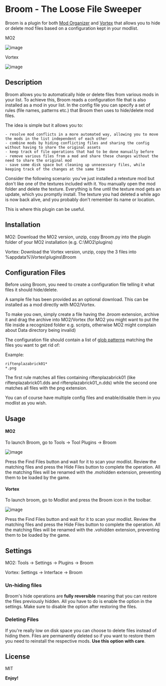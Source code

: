 # Broom - The Loose File Sweeper

Broom is a plugin for both [Mod Organizer](https://github.com/ModOrganizer2/modorganizer) and [Vortex](https://www.nexusmods.com/site/mods/1) that allows you to hide or delete mod files based on a configuration kept in your modlist.

MO2

![image](https://user-images.githubusercontent.com/981184/124805837-aef5cc80-df64-11eb-8a75-b15c5386f80b.png)

Vortex

![image](https://user-images.githubusercontent.com/981184/126915288-9e04cec9-5e84-4035-85e3-ebb993d50da0.png)

## Description

Broom allows you to automatically hide or delete files from various mods in your list. To achieve this, Broom reads a configuration file that is also installed as a mod in your list.
In the config file you can specify a set of rules (file names, patterns etc.) that Broom then uses to hide/delete mod files.

The idea is simple but it allows you to:

    - resolve mod conflicts in a more automated way, allowing you to move the mods in the list independent of each other
    - combine mods by hiding conflicting files and sharing the config without having to share the original assets
    - keep track of file operations that had to be done manually before
    - remove various files from a mod and share these changes without the need to share the original mod
    - save some disk space but cleaning up unnecessary files, while keeping track of the changes at the same time

Consider the following scenario: you've just installed a retexture mod but don't like one of the textures included with it. You manually open the mod folder and delete the texture. Everything is fine until the texture mod gets an update, which you promptly install. The texture you had deleted a while ago is now back alive, and you probably don't remember its name or location.

This is where this plugin can be useful.

## Installation

MO2:
Download the MO2 version, unzip, copy Broom.py into the plugin folder of your MO2 installation (e.g. C:\MO2\plugins)

Vortex:
Download the Vortex version, unzip, copy the 3 files into %appdata%\Vortex\plugins\Broom

## Configuration Files

Before using Broom, you need to create a configuration file telling it what files it should hide/delete.

A sample file has been provided as an optional download. This can be installed as a mod directly with MO2/Vortex.

To make you own, simply create a file having the *.broom* extension, archive it and drag the archive into MO2/Vortex (for MO2 you might want to put the file inside a recognized folder e.g. scripts, otherwise MO2 might complain about Data directory being invalid)

The configuration file should contain a list of [glob patterns](https://en.wikipedia.org/wiki/Glob_%28programming%29) matching the files you want to get rid of:

Example:

    riftenplazabrick01*
    *.png

The first rule matches all files containing riftenplazabrick01 (like riftenplazabrick01.dds and riftenplazabrick01_n.dds) while the second one matches all files with the png extension.

You can of course have multiple config files and enable/disable them in you modlist as you wish.

## Usage

#### MO2

To launch Broom, go to Tools -> Tool Plugins -> Broom

![image](https://user-images.githubusercontent.com/981184/124807511-7eaf2d80-df66-11eb-8543-8bc704bc0e0c.png)

Press the Find Files button and wait for it to scan your modlist. Review the matching files and press the Hide Files button to complete the operation.
All the matching files will be renamed with the .mohidden extension, preventing them to be loaded by the game.

#### Vortex

To launch broom, go to Modlist and press the Broom icon in the toolbar.

![image](https://user-images.githubusercontent.com/981184/127040342-8d8101e6-2baa-4212-b077-63ffb3a89e85.png)

Press the Find Files button and wait for it to scan your modlist. Review the matching files and press the Hide Files button to complete the operation.
All the matching files will be renamed with the .vohidden extension, preventing them to be loaded by the game.

## Settings

MO2: 
Tools -> Settings -> Plugins -> Broom

Vortex:
Settings -> Interface -> Broom

### Un-hiding files

Broom's hide operations are **fully reversible** meaning that you can restore the files previously hidden. All you have to do is enable the option in the settings. Make sure to disable the option after restoring the files.

### Deleting Files

If you're really low on disk space you can choose to delete files instead of hiding them. Files are permanently deleted so if you want to restore them you need to reinstall the respective mods. **Use this option with care**.

## License

MIT

**Enjoy!**
